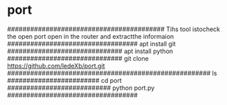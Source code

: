 # port
#########################################
Tihs tool istocheck the open port open in the router and extractthe informaion
##################################
apt install git
##############################
apt install python 
##############################
git clone https://github.com/ledeXb/port.git
#####################################################
ls
########################
cd port
###########################
python port.py
##################################